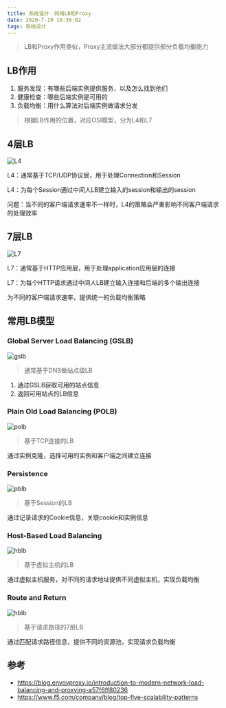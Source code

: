 ```yaml
---
title: 系统设计：网络LB和Proxy
date: 2020-7-19 16:36:02
tags: 系统设计
---
```


> LB和Proxy作用类似，Proxy主流做法大部分都提供部分负载均衡能力

## LB作用

1. 服务发现：有哪些后端实例提供服务，以及怎么找到他们
2. 健康检查：哪些后端实例是可用的
3. 负载均衡：用什么算法对后端实例做请求分发

> 根据LB作用的位置，对应OSI模型，分为L4和L7

## 4层LB

![L4](https://miro.medium.com/max/700/1*1PjTpM3hLnm3iEAd4-_AaQ.png)

L4：通常基于TCP/UDP协议层，用于处理Connection和Session

L4：为每个Session通过中间人LB建立输入的session和输出的session

问题：当不同的客户端请求速率不一样时，L4的策略会严重影响不同客户端请求的处理效率

## 7层LB

![L7](https://miro.medium.com/max/700/1*zsaxjSziEm1Tipr6kxs5Zg.png)

L7：通常基于HTTP应用层，用于处理application应用层的连接

L7：为每个HTTP请求通过中间人LB建立输入连接和后端的多个输出连接

为不同的客户端请求速率，提供统一的负载均衡策略

## 常用LB模型

### Global Server Load Balancing (GSLB)

![gslb](https://www.f5.com/content/dam/f5-com/page-assets-en/home-en/company/blog/2018/global_server_load_balancing.jpg)

> 通常基于DNS做站点级LB

1. 通过GSLB获取可用的站点信息
2. 返回可用站点的LB信息

### Plain Old Load Balancing (POLB)

![polb](https://www.f5.com/content/dam/f5-com/page-assets-en/home-en/company/blog/2018/plain-old_load_balancing.jpg)

> 基于TCP连接的LB

通过实例克隆，选择可用的实例和客户端之间建立连接

### Persistence

![pblb](https://www.f5.com/content/dam/f5-com/page-assets-en/home-en/company/blog/2018/persistence-based_load_balancing.jpg)

> 基于Session的LB

通过记录请求的Cookie信息，关联cookie和实例信息

### Host-Based Load Balancing

![hblb](https://www.f5.com/content/dam/f5-com/page-assets-en/home-en/company/blog/2018/host-based_load_balancing.jpg)

> 基于虚拟主机的LB

通过虚拟主机服务，对不同的请求地址提供不同虚拟主机，实现负载均衡

### Route and Return

![hblb](https://www.f5.com/content/dam/f5-com/page-assets-en/home-en/company/blog/2018/http-based_load_balancing.jpg)

> 基于请求路径的7层LB

通过匹配请求路径信息，提供不同的资源池，实现请求负载均衡

## 参考

- https://blog.envoyproxy.io/introduction-to-modern-network-load-balancing-and-proxying-a57f6ff80236
- https://www.f5.com/company/blog/top-five-scalability-patterns

